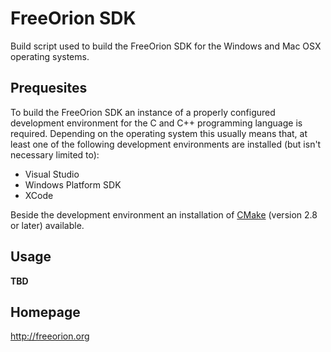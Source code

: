 # FreeOrion SDK

Build script used to build the FreeOrion SDK for the Windows and Mac OSX
operating systems.


## Prequesites

To build the FreeOrion SDK an instance of a properly configured development
environment for the C and C++ programming language is required.  Depending
on the operating system this usually means that, at least one of the
following development environments are installed (but isn't necessary
limited to):

 * Visual Studio
 * Windows Platform SDK
 * XCode

Beside the development environment an installation of [CMake] (version 2.8 or
later) available.


## Usage

**TBD**


## Homepage

http://freeorion.org

[CMake]: https://cmake.org/
